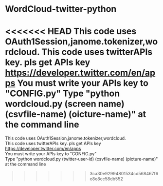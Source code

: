# WordCloud-twitter-python
<<<<<<< HEAD
This code uses OAuth1Session,janome.tokenizer,wordcloud.
This code uses twitterAPIs key. pls get APIs key https://developer.twitter.com/en/apps
You must write your APIs key to "CONFIG.py"
Type "python wordcloud.py (screen name) (csvfile-name) (oicture-name)" at the command line
=======
This code uses OAuth1Session,janome.tokenizer,wordcloud.   
This code uses twitterAPIs key. pls get APIs key https://developer.twitter.com/en/apps  
You must write your APIs key to "CONFIG.py"  
Type "python wordcloud.py (twitter-user-id) (csvfile-name) (picture-name)" at the command line
>>>>>>> 3ca30e92994801534cd568467f6e8e8cc58db552
